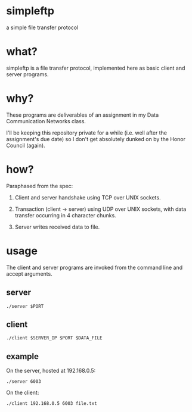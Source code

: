 # simpleftp
a simple file transfer protocol

# what?
simpleftp is a file transfer protocol, implemented here as basic client and server programs.

# why?
These programs are deliverables of an assignment in my Data Communication Networks class. 

I'll be keeping this repository private for a while (i.e. well after the assignment's due date) so I don't get absolutely dunked on by the Honor Council (again).

# how?
Paraphased from the spec:

1. Client and server handshake using TCP over UNIX sockets.

2. Transaction (client -> server) using UDP over UNIX sockets, with data transfer occurring in 4 character chunks.

3. Server writes received data to file.

# usage
The client and server programs are invoked from the command line and accept arguments.

## server
```./server $PORT```

## client
```./client $SERVER_IP $PORT $DATA_FILE```

## example
On the server, hosted at 192.168.0.5:

    ./server 6003

On the client:

    ./client 192.168.0.5 6003 file.txt
